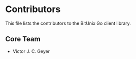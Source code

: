 # Contributors

This file lists the contributors to the BitUnix Go client library.

## Core Team

- Victor J. C. Geyer